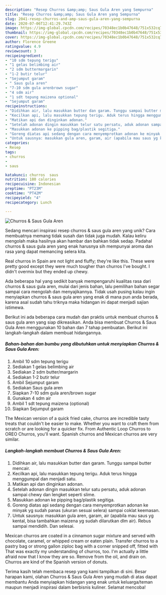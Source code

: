 ```yaml
---
description: "Resep Churros &amp;amp; Saus Gula Aren yang Sempurna"
title: "Resep Churros &amp;amp; Saus Gula Aren yang Sempurna"
slug: 2041-resep-churros-and-amp-saus-gula-aren-yang-sempurna
date: 2020-07-06T12:41:29.743Z
image: https://img-global.cpcdn.com/recipes/70348ec1b0b47648/751x532cq70/churros-saus-gula-aren-foto-resep-utama.jpg
thumbnail: https://img-global.cpcdn.com/recipes/70348ec1b0b47648/751x532cq70/churros-saus-gula-aren-foto-resep-utama.jpg
cover: https://img-global.cpcdn.com/recipes/70348ec1b0b47648/751x532cq70/churros-saus-gula-aren-foto-resep-utama.jpg
author: Florence Greene
ratingvalue: 4.9
reviewcount: 3
recipeingredient:
- "10 sdm tepung terigu"
- "1 gelas belimbing air"
- "2 sdm buttermargarin"
- "1-2 butir telur"
- "Sejumput garam"
- " Saus gula aren"
- "7-10 sdm gula arenbrown sugar"
- "4 sdm air"
- "1 sdt tepung maizena optional"
- "Sejumput garam"
recipeinstructions:
- "Didihkan air, lalu masukkan butter dan garam. Tunggu sampai butter mencair."
- "Kecilkan api, lalu masukkan tepung terigu. Aduk terus hingga menggumpal dan menjadi satu."
- "Matikan api dan dinginkan adonan."
- "Setelah adonan dingin masukkan telur satu persatu, aduk adonan sampai chewy dan lengket seperti slime."
- "Masukkan adonan ke pipping bag/plastik segitiga."
- "Goreng diatas api sedang dengan cara menyemprotkan adonan ke minyak yg sudah panas (ukuran sesuai selera) sampai coklat keemasan."
- "Untuk sausnya: masukkan gula aren, garam, air (apabila mau saus yg kental, bisa tambahkan maizena yg sudah dilarutkan dlm air). Rebus sampai mendidih. Dan selesai."
categories:
- Resep
tags:
- churros
- 
- saus

katakunci: churros  saus 
nutrition: 180 calories
recipecuisine: Indonesian
preptime: "PT23M"
cooktime: "PT42M"
recipeyield: "4"
recipecategory: Lunch

---
```



![Churros &amp; Saus Gula Aren](https://img-global.cpcdn.com/recipes/70348ec1b0b47648/751x532cq70/churros-saus-gula-aren-foto-resep-utama.jpg)

Sedang mencari inspirasi resep churros &amp; saus gula aren yang unik? Cara membuatnya memang tidak susah dan tidak juga mudah. Kalau keliru mengolah maka hasilnya akan hambar dan bahkan tidak sedap. Padahal churros &amp; saus gula aren yang enak harusnya sih mempunyai aroma dan rasa yang dapat memancing selera kita.

Real churros in Spain are not light and fluffy; they&#39;re like this. These were pretty good except they were much tougher than churros I&#39;ve bought. I didn&#39;t overmix but they ended up chewy.

Ada beberapa hal yang sedikit banyak mempengaruhi kualitas rasa dari churros &amp; saus gula aren, mulai dari jenis bahan, lalu pemilihan bahan segar sampai cara mengolah dan menyajikannya. Tidak usah pusing kalau ingin menyiapkan churros &amp; saus gula aren yang enak di mana pun anda berada, karena asal sudah tahu triknya maka hidangan ini dapat menjadi sajian istimewa.


Berikut ini ada beberapa cara mudah dan praktis untuk membuat churros &amp; saus gula aren yang siap dikreasikan. Anda bisa membuat Churros &amp; Saus Gula Aren menggunakan 10 bahan dan 7 tahap pembuatan. Berikut ini langkah-langkah dalam membuat hidangannya.

<!--inarticleads1-->

##### Bahan-bahan dan bumbu yang dibutuhkan untuk menyiapkan Churros &amp; Saus Gula Aren:

1. Ambil 10 sdm tepung terigu
1. Sediakan 1 gelas belimbing air
1. Sediakan 2 sdm butter/margarin
1. Sediakan 1-2 butir telur
1. Ambil Sejumput garam
1. Sediakan  Saus gula aren
1. Siapkan 7-10 sdm gula aren/brown sugar
1. Gunakan 4 sdm air
1. Ambil 1 sdt tepung maizena (optional)
1. Siapkan Sejumput garam


The Mexican version of a quick fried cake, churros are incredible tasty treats that couldn&#39;t be easier to make. Whether you want to craft them from scratch or are looking for a quicker fix. From Authentic Loop Churros to OREO Churros, you&#39;ll want. Spanish churros and Mexican churros are very similar. 

<!--inarticleads2-->

##### Langkah-langkah membuat Churros &amp; Saus Gula Aren:

1. Didihkan air, lalu masukkan butter dan garam. Tunggu sampai butter mencair.
1. Kecilkan api, lalu masukkan tepung terigu. Aduk terus hingga menggumpal dan menjadi satu.
1. Matikan api dan dinginkan adonan.
1. Setelah adonan dingin masukkan telur satu persatu, aduk adonan sampai chewy dan lengket seperti slime.
1. Masukkan adonan ke pipping bag/plastik segitiga.
1. Goreng diatas api sedang dengan cara menyemprotkan adonan ke minyak yg sudah panas (ukuran sesuai selera) sampai coklat keemasan.
1. Untuk sausnya: masukkan gula aren, garam, air (apabila mau saus yg kental, bisa tambahkan maizena yg sudah dilarutkan dlm air). Rebus sampai mendidih. Dan selesai.


Mexican churros are coated in a cinnamon sugar mixture and served with chocolate, caramel, or whipped cream or eaten plain. Transfer churros to a pastry bag or strong gallon ziploc bag with a corner snipped off, fitted with That was exactly my understanding of churros, too. I&#39;m actually a little afraid now that I know they are so. Remove from the oil, and drain on. Churros are kind of the Spanish version of donuts. 

Terima kasih telah membaca resep yang kami tampilkan di sini. Besar harapan kami, olahan Churros &amp; Saus Gula Aren yang mudah di atas dapat membantu Anda menyiapkan hidangan yang enak untuk keluarga/teman maupun menjadi inspirasi dalam berbisnis kuliner. Selamat mencoba!
